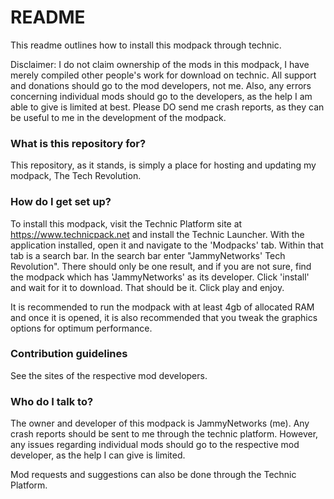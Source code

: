 # README #

This readme outlines how to install this modpack through technic.

Disclaimer: I do not claim ownership of the mods in this modpack, I have merely compiled other people's work for download on technic. All support and donations should go to the mod developers, not me. 
Also, any errors concerning individual mods should go to the developers, as the help I am able to give is limited at best. Please DO send me crash reports, as they can be useful to me in the development of the modpack.

### What is this repository for? ###

This repository, as it stands, is simply a place for hosting and updating my modpack, The Tech Revolution. 

### How do I get set up? ###

To install this modpack, visit the Technic Platform site at https://www.technicpack.net and install the Technic Launcher.
With the application installed, open it and navigate to the 'Modpacks' tab. Within that tab is a search bar. 
In the search bar enter "JammyNetworks' Tech Revolution". There should only be one result, and if you are not sure, find the modpack which has 'JammyNetworks' as its developer.
Click 'install' and wait for it to download. That should be it. Click play and enjoy.

It is recommended to run the modpack with at least 4gb of allocated RAM and once it is opened, it is also recommended that you tweak the graphics options for optimum performance.

### Contribution guidelines ###

See the sites of the respective mod developers. 

### Who do I talk to? ###

The owner and developer of this modpack is JammyNetworks (me). Any crash reports should be sent to me through the technic platform.
However, any issues regarding individual mods should go to the respective mod developer, as the help I can give is limited.

Mod requests and suggestions can also be done through the Technic Platform.
